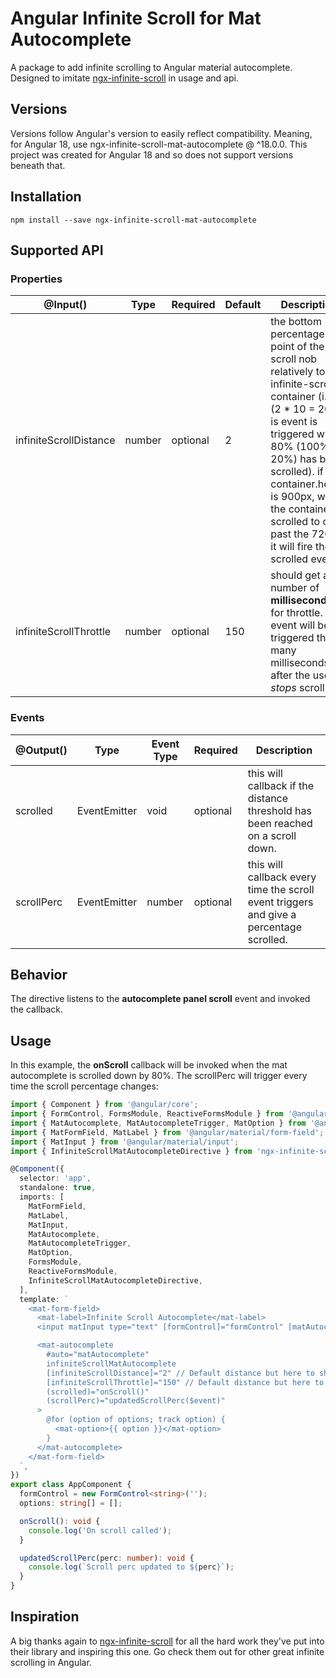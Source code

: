# Angular Infinite Scroll for Mat Autocomplete

A package to add infinite scrolling to Angular material autocomplete. Designed to imitate <a href="https://github.com/orizens/ngx-infinite-scroll">ngx-infinite-scroll</a> in usage and api.

## Versions

Versions follow Angular's version to easily reflect compatibility. Meaning, for Angular 18, use ngx-infinite-scroll-mat-autocomplete @ ^18.0.0. This project was created for Angular 18 and so does not support versions beneath that.

## Installation

```
npm install --save ngx-infinite-scroll-mat-autocomplete
```

## Supported API

### Properties

| @Input()               | Type   | Required | Default | Description                                                                                                                                                                                                                                                                                           |
| ---------------------- | ------ | -------- | ------- | ----------------------------------------------------------------------------------------------------------------------------------------------------------------------------------------------------------------------------------------------------------------------------------------------------- |
| infiniteScrollDistance | number | optional | 2       | the bottom percentage point of the scroll nob relatively to the infinite-scroll container (i.e, 2 (2 \* 10 = 20%) is event is triggered when 80% (100% - 20%) has been scrolled). if container.height is 900px, when the container is scrolled to or past the 720px, it will fire the scrolled event. |
| infiniteScrollThrottle | number | optional | 150     | should get a number of **milliseconds** for throttle. The event will be triggered this many milliseconds after the user _stops_ scrolling.                                                                                                                                                            |

### Events

| @Output()  | Type         | Event Type | Required | Description                                                                             |
| ---------- | ------------ | ---------- | -------- | --------------------------------------------------------------------------------------- |
| scrolled   | EventEmitter | void       | optional | this will callback if the distance threshold has been reached on a scroll down.         |
| scrollPerc | EventEmitter | number     | optional | this will callback every time the scroll event triggers and give a percentage scrolled. |

## Behavior

The directive listens to the **autocomplete panel scroll** event and invoked the callback.

## Usage

In this example, the **onScroll** callback will be invoked when the mat autocomplete is scrolled down by 80%. The scrollPerc will trigger every time the scroll percentage changes:

```typescript
import { Component } from '@angular/core';
import { FormControl, FormsModule, ReactiveFormsModule } from '@angular/forms';
import { MatAutocomplete, MatAutocompleteTrigger, MatOption } from '@angular/material/autocomplete';
import { MatFormField, MatLabel } from '@angular/material/form-field';
import { MatInput } from '@angular/material/input';
import { InfiniteScrollMatAutocompleteDirective } from 'ngx-infinite-scroll-mat-autocomplete';

@Component({
  selector: 'app',
  standalone: true,
  imports: [
    MatFormField,
    MatLabel,
    MatInput,
    MatAutocomplete,
    MatAutocompleteTrigger,
    MatOption,
    FormsModule,
    ReactiveFormsModule,
    InfiniteScrollMatAutocompleteDirective,
  ],
  template: `
    <mat-form-field>
      <mat-label>Infinite Scroll Autocomplete</mat-label>
      <input matInput type="text" [formControl]="formControl" [matAutocomplete]="auto" />

      <mat-autocomplete
        #auto="matAutocomplete"
        infiniteScrollMatAutocomplete
        [infiniteScrollDistance]="2" // Default distance but here to show usage
        [infiniteScrollThrottle]="150" // Default distance but here to show usage
        (scrolled)="onScroll()"
        (scrollPerc)="updatedScrollPerc($event)"
      >
        @for (option of options; track option) {
          <mat-option>{{ option }}</mat-option>
        }
      </mat-autocomplete>
    </mat-form-field>
  `,
})
export class AppComponent {
  formControl = new FormControl<string>('');
  options: string[] = [];

  onScroll(): void {
    console.log('On scroll called');
  }

  updatedScrollPerc(perc: number): void {
    console.log(`Scroll perc updated to ${perc}`);
  }
}
```

## Inspiration

A big thanks again to <a href="https://github.com/orizens/ngx-infinite-scroll">ngx-infinite-scroll</a> for all the hard work they've put into their library and inspiring this one. Go check them out for other great infinite scrolling in Angular.
